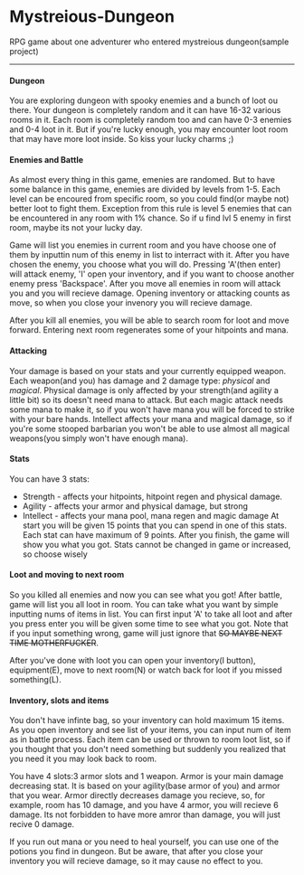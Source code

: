# Mystreious-Dungeon
RPG game about one adventurer who entered mystreious dungeon(sample project)
***
#### Dungeon
You are exploring dungeon with spooky enemies and a bunch of loot ou there. Your dungeon is completely random and it can have 16-32 various rooms in it. Each room is completely random too and can have 0-3 enemies and 0-4 loot in it. But if you're lucky enough, you may encounter loot room that may have more loot inside. So kiss your lucky charms ;)
#### Enemies and Battle
As almost every thing in this game, emenies are randomed. But to have some balance in this game, enemies are divided by levels from 1-5. Each level can be encoured from specific room, so you could find(or maybe not) better loot to fight them. Exception from this rule is level 5 enemies that can be encountered in any room with 1% chance. So if u find lvl 5 enemy in first room, maybe its not your lucky day.

Game will list you enemies in current room and you have choose one of them by inputtin num of this enemy in list to interract with it. After you have chosen the enemy, you choose what you will do. Pressing 'A'(then enter) will attack enemy, 'I' open your inventory, and if you want to choose another enemy press 'Backspace'. After you move all enemies in room will attack you and you will recieve damage. Opening inventory or attacking counts as move, so when you close your invenory you will recieve damage.

After you kill all enemies, you will be able to search room for loot and move forward. Entering next room regenerates some of your hitpoints and mana.
#### Attacking
Your damage is based on your stats and your currently equipped weapon. Each weapon(and you) has damage and 2 damage type: *physical* and *magical*. Physical damage is only affected by your strength(and agility a little bit) so its doesn't need mana to attack. But each magic attack needs some mana to make it, so if you won't have mana you will be forced to strike with your bare hands. Intellect affects your mana and magical damage, so if you're some stooped barbarian you won't be able to use almost all magical weapons(you simply won't have enough mana).
#### Stats
You can have 3 stats:
* Strength - affects your hitpoints, hitpoint regen and physical damage.
* Agility - affects your armor and physical damage, but strong
* Intellect - affects your mana pool, mana regen and magic damage
At start you will be given 15 points that you can spend in one of this stats. Each stat can have maximum of 9 points. After you finish, the game will show you what you got. Stats cannot be changed in game or increased, so choose wisely
#### Loot and moving to next room
So you killed all enemies and now you can see what you got! After battle, game will list you all loot in room. You can take what you want by simple inputting nums of items in list. You can first input 'A' to take all loot and after you press enter you will be given some time to see what you got. Note that if you input something wrong, game will just ignore that ~~SO MAYBE NEXT TIME MOTHERFUCKER~~.

After you've done with loot you can open your inventory(I button), equipment(E), move to next room(N) or watch back for loot if you missed something(L).
#### Inventory, slots and items
You don't have infinte bag, so your inventory can hold maximum 15 items. As you open inventory and see list of your items, you can input num of item as in battle process. Each item can be used or thrown to room loot list, so if you thought that you don't need something but suddenly you realized that you need it you may look back to room.

You have 4 slots:3 armor slots and 1 weapon. Armor is your main damage decreasing stat. It is based on your agility(base armor of you) and armor that you wear. Armor directly decreases damage you recieve, so, for example, room has 10 damage, and you have 4 armor, you will recieve 6 damage. Its not forbidden to have more amror than damage, you will just recive 0 damage.

If you run out mana or you need to heal yourself, you can use one of the potions you find in dungeon. But be aware, that after you close your inventory you will recieve damage, so it may cause no effect to you.

